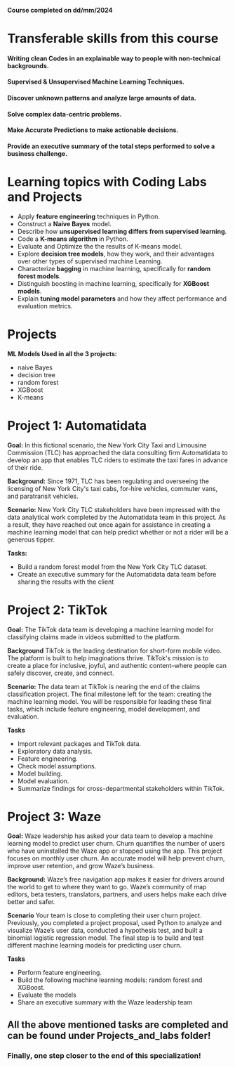 **Course completed on dd/mm/2024**
# Transferable skills from this course
#### Writing clean Codes in an explainable way to people with non-technical backgrounds.
#### Supervised & Unsupervised Machine Learning Techniques.
#### Discover unknown patterns and analyze large amounts of data. 
#### Solve complex data-centric problems.
#### Make Accurate Predictions to make actionable decisions.
#### Provide an executive summary of the total steps performed to solve a business challenge.
# Learning topics with Coding Labs and Projects
- Apply **feature engineering** techniques in Python.
- Construct a **Naive Bayes** model.
- Describe how **unsupervised learning differs from supervised learning**.
- Code a **K-means algorithm** in Python.
- Evaluate and Optimize the the results of K-means model.
- Explore **decision tree models**, how they work, and their advantages over other types of supervised machine Learning.
- Characterize **bagging** in machine learning, specifically for **random forest models**.
- Distinguish boosting in machine learning, specifically for **XGBoost models**.
- Explain **tuning model parameters** and how they affect performance and evaluation metrics.



# Projects
**ML Models Used in all the 3 projects:**
- naive Bayes
- decision tree
- random forest
- XGBoost
- K-means

# Project 1: Automatidata
**Goal:** In this fictional scenario, the New York City Taxi and Limousine Commission (TLC) has approached the data consulting firm Automatidata to develop an app that enables TLC riders to estimate the taxi fares in advance of their ride.

**Background:** Since 1971, TLC has been regulating and overseeing the licensing of New York City's taxi cabs, for-hire vehicles, commuter vans, and paratransit vehicles.

**Scenario:** New York City TLC stakeholders have been impressed with the data analytical work completed by the Automatidata team in this project. As a result, they have reached out once again for assistance in creating a machine learning model that can help predict whether or not a rider will be a generous tipper.

**Tasks:**
- Build a random forest model from the New York City TLC dataset.
- Create an executive summary for the Automatidata data team before sharing the results with the client

# Project 2: TikTok 
**Goal:**  The TikTok data team is developing a machine learning model for classifying claims made in videos submitted to the platform.

**Background** TikTok is the leading destination for short-form mobile video. The platform is built to help imaginations thrive. TikTok's mission is to create a place for inclusive, joyful, and authentic content–where people can safely discover, create, and connect.

**Scenario:** The data team at TikTok is nearing the end of the claims classification project. The final milestone left for the team: creating the machine learning model. You will be responsible for leading these final tasks, which include feature engineering, model development, and evaluation. 

**Tasks**
- Import relevant packages and TikTok data.
- Exploratory data analysis.
- Feature engineering.
- Check model assumptions.
- Model building.
- Model evaluation.
- Summarize findings for cross-departmental stakeholders within TikTok.
  
# Project 3: Waze
**Goal:** Waze leadership has asked your data team to develop a machine learning model to predict user churn. Churn quantifies the number of users who have uninstalled the Waze app or stopped using the app. This project focuses on monthly user churn. An accurate model will help prevent churn, improve user retention, and grow Waze’s business.

**Background:** Waze’s free navigation app makes it easier for drivers around the world to get to where they want to go. Waze’s community of map editors, beta testers, translators, partners, and users helps make each drive better and safer.

**Scenario** Your team is close to completing their user churn project. Previously, you completed a project proposal, used Python to analyze and visualize Waze’s user data, conducted a hypothesis test, and built a binomial logistic regression model. The final step is to build and test different machine learning models for predicting user churn. 

**Tasks**
-  Perform feature engineering.
-  Build the following machine learning models: random forest and XGBoost.
-  Evaluate the models
-  Share an executive summary with the Waze leadership team
## All the above mentioned tasks are completed and can be found under Projects_and_labs folder!
### Finally, one step closer to the end of this specialization!
